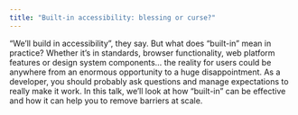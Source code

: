 ```yaml
---
title: "Built-in accessibility: blessing or curse?"
---
```


“We’ll build in accessibility”, they say. But what does “built-in” mean in practice? Whether it’s in standards, browser functionality, web platform features or design system components… the reality for users could be anywhere from an enormous opportunity to a huge disappointment. As a developer, you should probably ask questions and manage expectations to really make it work. In this talk, we’ll look at how “built-in” can be effective and how it can help you to remove barriers at scale.
